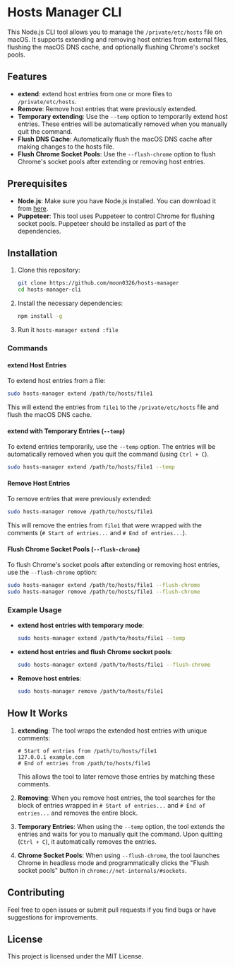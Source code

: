 
# Hosts Manager CLI

This Node.js CLI tool allows you to manage the `/private/etc/hosts` file on macOS. It supports extending and removing host entries from external files, flushing the macOS DNS cache, and optionally flushing Chrome's socket pools.

## Features

- **extend**: extend host entries from one or more files to `/private/etc/hosts`.
- **Remove**: Remove host entries that were previously extended.
- **Temporary extending**: Use the `--temp` option to temporarily extend host entries. These entries will be automatically removed when you manually quit the command.
- **Flush DNS Cache**: Automatically flush the macOS DNS cache after making changes to the hosts file.
- **Flush Chrome Socket Pools**: Use the `--flush-chrome` option to flush Chrome's socket pools after extending or removing host entries.

## Prerequisites

- **Node.js**: Make sure you have Node.js installed. You can download it from [here](https://nodejs.org/).
- **Puppeteer**: This tool uses Puppeteer to control Chrome for flushing socket pools. Puppeteer should be installed as part of the dependencies.

## Installation

1. Clone this repository:
   ```bash
   git clone https://github.com/moon0326/hosts-manager
   cd hosts-manager-cli
   ```

2. Install the necessary dependencies:
   ```bash
   npm install -g
   ```

3. Run it `hosts-manager extend :file`


### Commands

#### extend Host Entries

To extend host entries from a file:

```bash
sudo hosts-manager extend /path/to/hosts/file1
```

This will extend the entries from `file1` to the `/private/etc/hosts` file and flush the macOS DNS cache.

#### extend with Temporary Entries (`--temp`)

To extend entries temporarily, use the `--temp` option. The entries will be automatically removed when you quit the command (using `Ctrl + C`).

```bash
sudo hosts-manager extend /path/to/hosts/file1 --temp
```

#### Remove Host Entries

To remove entries that were previously extended:

```bash
sudo hosts-manager remove /path/to/hosts/file1
```

This will remove the entries from `file1` that were wrapped with the comments (`# Start of entries...` and `# End of entries...`).

#### Flush Chrome Socket Pools (`--flush-chrome`)

To flush Chrome's socket pools after extending or removing host entries, use the `--flush-chrome` option:

```bash
sudo hosts-manager extend /path/to/hosts/file1 --flush-chrome
sudo hosts-manager remove /path/to/hosts/file1 --flush-chrome
```

### Example Usage

- **extend host entries with temporary mode**:
  ```bash
  sudo hosts-manager extend /path/to/hosts/file1 --temp
  ```

- **extend host entries and flush Chrome socket pools**:
  ```bash
  sudo hosts-manager extend /path/to/hosts/file1 --flush-chrome
  ```

- **Remove host entries**:
  ```bash
  sudo hosts-manager remove /path/to/hosts/file1
  ```

## How It Works

1. **extending**: The tool wraps the extended host entries with unique comments:
   ```
   # Start of entries from /path/to/hosts/file1
   127.0.0.1 example.com
   # End of entries from /path/to/hosts/file1
   ```
   This allows the tool to later remove those entries by matching these comments.

2. **Removing**: When you remove host entries, the tool searches for the block of entries wrapped in `# Start of entries...` and `# End of entries...` and removes the entire block.

3. **Temporary Entries**: When using the `--temp` option, the tool extends the entries and waits for you to manually quit the command. Upon quitting (`Ctrl + C`), it automatically removes the entries.

4. **Chrome Socket Pools**: When using `--flush-chrome`, the tool launches Chrome in headless mode and programmatically clicks the "Flush socket pools" button in `chrome://net-internals/#sockets`.

## Contributing

Feel free to open issues or submit pull requests if you find bugs or have suggestions for improvements.

## License

This project is licensed under the MIT License.
